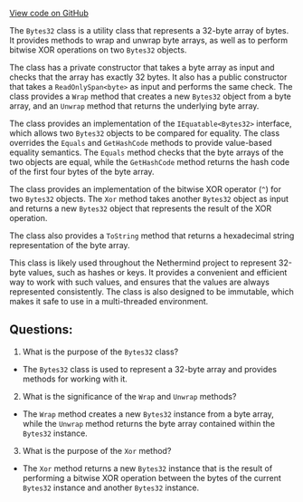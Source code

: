 [View code on GitHub](https://github.com/NethermindEth/nethermind/src/Nethermind/Nethermind.Core/Bytes32.cs)

The `Bytes32` class is a utility class that represents a 32-byte array of bytes. It provides methods to wrap and unwrap byte arrays, as well as to perform bitwise XOR operations on two `Bytes32` objects. 

The class has a private constructor that takes a byte array as input and checks that the array has exactly 32 bytes. It also has a public constructor that takes a `ReadOnlySpan<byte>` as input and performs the same check. The class provides a `Wrap` method that creates a new `Bytes32` object from a byte array, and an `Unwrap` method that returns the underlying byte array.

The class provides an implementation of the `IEquatable<Bytes32>` interface, which allows two `Bytes32` objects to be compared for equality. The class overrides the `Equals` and `GetHashCode` methods to provide value-based equality semantics. The `Equals` method checks that the byte arrays of the two objects are equal, while the `GetHashCode` method returns the hash code of the first four bytes of the byte array.

The class provides an implementation of the bitwise XOR operator (`^`) for two `Bytes32` objects. The `Xor` method takes another `Bytes32` object as input and returns a new `Bytes32` object that represents the result of the XOR operation.

The class also provides a `ToString` method that returns a hexadecimal string representation of the byte array.

This class is likely used throughout the Nethermind project to represent 32-byte values, such as hashes or keys. It provides a convenient and efficient way to work with such values, and ensures that the values are always represented consistently. The class is also designed to be immutable, which makes it safe to use in a multi-threaded environment.
## Questions: 
 1. What is the purpose of the `Bytes32` class?
- The `Bytes32` class is used to represent a 32-byte array and provides methods for working with it.

2. What is the significance of the `Wrap` and `Unwrap` methods?
- The `Wrap` method creates a new `Bytes32` instance from a byte array, while the `Unwrap` method returns the byte array contained within the `Bytes32` instance.

3. What is the purpose of the `Xor` method?
- The `Xor` method returns a new `Bytes32` instance that is the result of performing a bitwise XOR operation between the bytes of the current `Bytes32` instance and another `Bytes32` instance.
